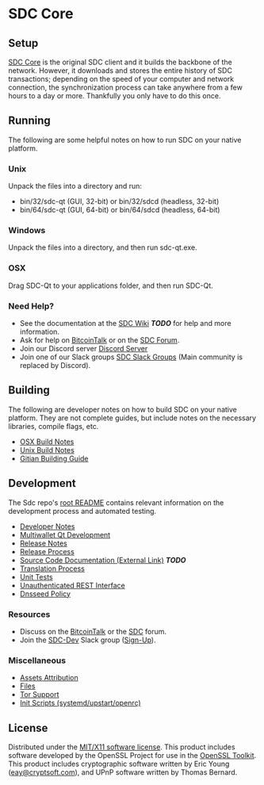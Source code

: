 SDC Core
=====================

Setup
---------------------
[SDC Core](http://sdc.org/wallet) is the original SDC client and it builds the backbone of the network. However, it downloads and stores the entire history of SDC transactions; depending on the speed of your computer and network connection, the synchronization process can take anywhere from a few hours to a day or more. Thankfully you only have to do this once.

Running
---------------------
The following are some helpful notes on how to run SDC on your native platform.

### Unix

Unpack the files into a directory and run:

- bin/32/sdc-qt (GUI, 32-bit) or bin/32/sdcd (headless, 32-bit)
- bin/64/sdc-qt (GUI, 64-bit) or bin/64/sdcd (headless, 64-bit)

### Windows

Unpack the files into a directory, and then run sdc-qt.exe.

### OSX

Drag SDC-Qt to your applications folder, and then run SDC-Qt.

### Need Help?

* See the documentation at the [SDC Wiki](https://en.bitcoin.it/wiki/Main_Page) ***TODO***
for help and more information.
* Ask for help on [BitcoinTalk](https://bitcointalk.org/index.php?topic=1262920.0) or on the [SDC Forum](http://forum.sdc.org/).
* Join our Discord server [Discord Server](https://discord.sdc.org)
* Join one of our Slack groups [SDC Slack Groups](https://sdc.org/slack-logins/) (Main community is replaced by Discord).

Building
---------------------
The following are developer notes on how to build SDC on your native platform. They are not complete guides, but include notes on the necessary libraries, compile flags, etc.

- [OSX Build Notes](build-osx.md)
- [Unix Build Notes](build-unix.md)
- [Gitian Building Guide](gitian-building.md)

Development
---------------------
The Sdc repo's [root README](https://github.com/SDC-Project/SDC/blob/master/README.md) contains relevant information on the development process and automated testing.

- [Developer Notes](developer-notes.md)
- [Multiwallet Qt Development](multiwallet-qt.md)
- [Release Notes](release-notes.md)
- [Release Process](release-process.md)
- [Source Code Documentation (External Link)](https://dev.visucore.com/bitcoin/doxygen/) ***TODO***
- [Translation Process](translation_process.md)
- [Unit Tests](unit-tests.md)
- [Unauthenticated REST Interface](REST-interface.md)
- [Dnsseed Policy](dnsseed-policy.md)

### Resources

* Discuss on the [BitcoinTalk](https://bitcointalk.org/index.php?topic=1262920.0) or the [SDC](http://forum.sdc.org/) forum.
* Join the [SDC-Dev](https://sdc-dev.slack.com/) Slack group ([Sign-Up](https://sdc-dev.herokuapp.com/)).

### Miscellaneous
- [Assets Attribution](assets-attribution.md)
- [Files](files.md)
- [Tor Support](tor.md)
- [Init Scripts (systemd/upstart/openrc)](init.md)

License
---------------------
Distributed under the [MIT/X11 software license](http://www.opensource.org/licenses/mit-license.php).
This product includes software developed by the OpenSSL Project for use in the [OpenSSL Toolkit](https://www.openssl.org/). This product includes
cryptographic software written by Eric Young ([eay@cryptsoft.com](mailto:eay@cryptsoft.com)), and UPnP software written by Thomas Bernard.
